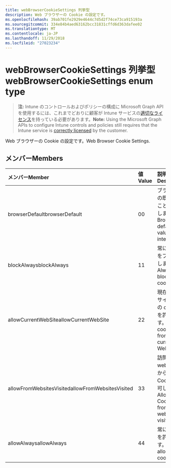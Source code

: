 ```yaml
---
title: webBrowserCookieSettings 列挙型
description: Web ブラウザーの Cookie の設定です。
ms.openlocfilehash: 39ab701fe2929e4644c7d5d2f74ce73ca915193a
ms.sourcegitcommit: 334e84b4aed63162bcc31831cffd6d363dafee02
ms.translationtype: MT
ms.contentlocale: ja-JP
ms.lasthandoff: 11/29/2018
ms.locfileid: "27023234"
---
```

# <a name="webbrowsercookiesettings-enum-type"></a><span data-ttu-id="ba06e-103">webBrowserCookieSettings 列挙型</span><span class="sxs-lookup"><span data-stu-id="ba06e-103">webBrowserCookieSettings enum type</span></span>

> <span data-ttu-id="ba06e-104">**注:** Intune のコントロールおよびポリシーの構成に Microsoft Graph API を使用するには、これまでどおりに顧客が Intune サービスの[適切なライセンス](https://go.microsoft.com/fwlink/?linkid=839381)を持っている必要があります。</span><span class="sxs-lookup"><span data-stu-id="ba06e-104">**Note:** Using the Microsoft Graph APIs to configure Intune controls and policies still requires that the Intune service is [correctly licensed](https://go.microsoft.com/fwlink/?linkid=839381) by the customer.</span></span>

<span data-ttu-id="ba06e-105">Web ブラウザーの Cookie の設定です。</span><span class="sxs-lookup"><span data-stu-id="ba06e-105">Web Browser Cookie Settings.</span></span>
## <a name="members"></a><span data-ttu-id="ba06e-106">メンバー</span><span class="sxs-lookup"><span data-stu-id="ba06e-106">Members</span></span>
|<span data-ttu-id="ba06e-107">メンバー</span><span class="sxs-lookup"><span data-stu-id="ba06e-107">Member</span></span>|<span data-ttu-id="ba06e-108">値</span><span class="sxs-lookup"><span data-stu-id="ba06e-108">Value</span></span>|<span data-ttu-id="ba06e-109">説明</span><span class="sxs-lookup"><span data-stu-id="ba06e-109">Description</span></span>|
|:---|:---|:---|
|<span data-ttu-id="ba06e-110">browserDefault</span><span class="sxs-lookup"><span data-stu-id="ba06e-110">browserDefault</span></span>|<span data-ttu-id="ba06e-111">0</span><span class="sxs-lookup"><span data-stu-id="ba06e-111">0</span></span>|<span data-ttu-id="ba06e-112">ブラウザーの既定値でことを目的しません。</span><span class="sxs-lookup"><span data-stu-id="ba06e-112">Browser default value, no intent.</span></span>|
|<span data-ttu-id="ba06e-113">blockAlways</span><span class="sxs-lookup"><span data-stu-id="ba06e-113">blockAlways</span></span>|<span data-ttu-id="ba06e-114">1</span><span class="sxs-lookup"><span data-stu-id="ba06e-114">1</span></span>|<span data-ttu-id="ba06e-115">常に cookie をブロックします。</span><span class="sxs-lookup"><span data-stu-id="ba06e-115">Always block cookies.</span></span>|
|<span data-ttu-id="ba06e-116">allowCurrentWebSite</span><span class="sxs-lookup"><span data-stu-id="ba06e-116">allowCurrentWebSite</span></span>|<span data-ttu-id="ba06e-117">2</span><span class="sxs-lookup"><span data-stu-id="ba06e-117">2</span></span>|<span data-ttu-id="ba06e-118">現在の Web サイトからの cookie を許可します。</span><span class="sxs-lookup"><span data-stu-id="ba06e-118">Allow cookies from current Web site.</span></span>|
|<span data-ttu-id="ba06e-119">allowFromWebsitesVisited</span><span class="sxs-lookup"><span data-stu-id="ba06e-119">allowFromWebsitesVisited</span></span>|<span data-ttu-id="ba06e-120">3</span><span class="sxs-lookup"><span data-stu-id="ba06e-120">3</span></span>|<span data-ttu-id="ba06e-121">訪問した web サイトからの Cookie を許可します。</span><span class="sxs-lookup"><span data-stu-id="ba06e-121">Allow Cookies from websites visited.</span></span>|
|<span data-ttu-id="ba06e-122">allowAlways</span><span class="sxs-lookup"><span data-stu-id="ba06e-122">allowAlways</span></span>|<span data-ttu-id="ba06e-123">4</span><span class="sxs-lookup"><span data-stu-id="ba06e-123">4</span></span>|<span data-ttu-id="ba06e-124">常に cookie を許可します。</span><span class="sxs-lookup"><span data-stu-id="ba06e-124">Always allow cookies.</span></span>|



